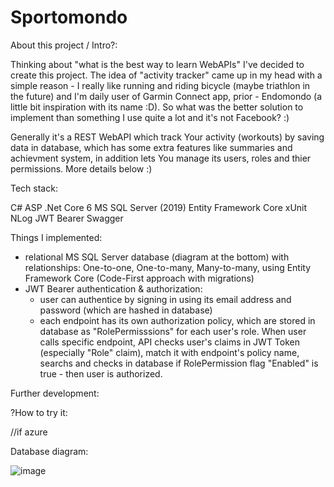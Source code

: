 # Sportomondo

About this project / Intro?:

Thinking about "what is the best way to learn WebAPIs" I've decided to create this project.
The idea of "activity tracker" came up in my head with a simple reason - I really like running and riding bicycle (maybe triathlon in the future) and
I'm daily user of Garmin Connect app, prior - Endomondo (a little bit inspiration with its name :D).
So what was the better solution to implement than something I use quite a lot and it's not Facebook? :)

Generally it's a REST WebAPI which track Your activity (workouts) by saving data in database, which has some extra features like summaries and achievment system, in addition lets You manage its users, roles and thier permissions.
More details below :)

<wrocic tu po napisanie opisu>

Tech stack:

C#
ASP .Net Core 6
MS SQL Server (2019)
Entity Framework Core
xUnit
NLog
JWT Bearer
Swagger

Things I implemented:

- relational MS SQL Server database (diagram at the bottom) with relationships: One-to-one, One-to-many, Many-to-many, using Entity Framework Core (Code-First approach with migrations)
- JWT Bearer authentication & authorization:
	- user can authentice by signing in using its email address and password (which are hashed in database)
	- each endpoint has its own authorization policy, which are stored in database as "RolePermisssions" for each user's role. When user calls specific endpoint, API checks user's claims in JWT Token (especially "Role" claim), match it with endpoint's policy name, searchs and checks in database if RolePermission flag "Enabled" is true - then user is authorized.

Further development:

?How to try it:

//if azure

Database diagram:

![image](https://github.com/KamilZurek/Sportomondo/assets/107115837/47c4ed2e-7c7b-4eb2-9891-d5be3df392ca)


